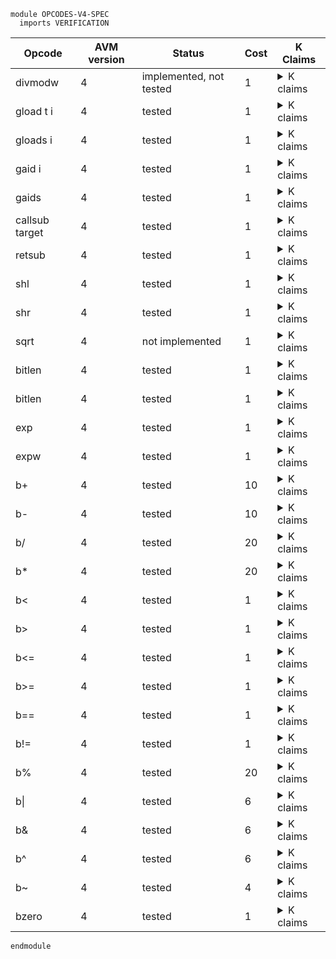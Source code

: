 ```k
module OPCODES-V4-SPEC
  imports VERIFICATION
```

<table>

<thead>
<tr><th> Opcode </th><th> AVM version </th><th> Status </th><th> Cost </th><th> K Claims </th></tr>
</thead>

<tbody>

<!----------------------------------------------------------------------------->

<tr><td> divmodw </td><td> 4 </td><td> implemented, not tested </td><td> 1 </td>
<td><details>
<summary>K claims</summary>

```k
//   claim <k> divmodw => . </k>
//         <stack> 3 : 3 : 9 : 6 : XS => 3 : 2 : 0 : 0 : XS </stack>
```
</details>
</td></tr>

<!----------------------------------------------------------------------------->

<tr><td> gload t i </td><td> 4 </td><td> tested </td><td> 1 </td>
<td><details>
<summary>K claims</summary>

```k
  claim <k> gload 0 3 => . </k>
        <stack> XS => 123 : XS </stack>
        <stacksize> S => S +Int 1 </stacksize>
        <currentTx> "2" </currentTx>
        <transactions>
          <transaction>
            <txID> "1" </txID>
            <groupID> "0" </groupID>
            <groupIdx> 0 </groupIdx>
            <typeEnum> @ appl </typeEnum>
            <txScratch> 3 |-> 123 </txScratch>
            ...
          </transaction>
          <transaction>
            <txID> "2" </txID>
            <groupID> "0" </groupID>
            <groupIdx> 1 </groupIdx>
            <typeEnum> @ appl </typeEnum>
            ...
          </transaction>
        </transactions>
        <groupSize> 2 </groupSize>
        <txnIndexMapGroup>
          <txnIndexMapGroupKey> "0" </txnIndexMapGroupKey>
          <txnIndexMapGroupValues> (0 |-> "1") (1 |-> "2") </txnIndexMapGroupValues>
        </txnIndexMapGroup>
    requires S <Int 1000
```
</details>
</td></tr>

<!----------------------------------------------------------------------------->

<tr><td> gloads i </td><td> 4 </td><td> tested </td><td> 1 </td>
<td><details>
<summary>K claims</summary>

```k
  claim <k> gloads 3 => . </k>
        <stack> 0 : XS => 123 : XS </stack>
        <stacksize> S </stacksize>
        <currentTx> "2" </currentTx>
        <transactions>
          <transaction>
            <txID> "1" </txID>
            <groupID> "0" </groupID>
            <groupIdx> 0 </groupIdx>
            <typeEnum> @ appl </typeEnum>
            <txScratch> 3 |-> 123 </txScratch>
            ...
          </transaction>
          <transaction>
            <txID> "2" </txID>
            <groupID> "0" </groupID>
            <groupIdx> 1 </groupIdx>
            <typeEnum> @ appl </typeEnum>
            ...
          </transaction>
        </transactions>
        <groupSize> 2 </groupSize>
        <txnIndexMapGroup>
          <txnIndexMapGroupKey> "0" </txnIndexMapGroupKey>
          <txnIndexMapGroupValues> (0 |-> "1") (1 |-> "2") </txnIndexMapGroupValues>
        </txnIndexMapGroup>
    requires S <Int 1000
```
</details>
</td></tr>

<!----------------------------------------------------------------------------->

<tr><td> gaid i </td><td> 4 </td><td> tested </td><td> 1 </td>
<td><details>
<summary>K claims</summary>

```k
  claim <k> gaid 0 => . </k>
        <stack> XS => 123 : XS </stack>
        <stacksize> S => S +Int 1 </stacksize>
        <currentTx> "2" </currentTx>
        <transactions>
          <transaction>
            <txID> "1" </txID>
            <groupID> "0" </groupID>
            <groupIdx> 0 </groupIdx>
            <typeEnum> @ appl </typeEnum>
            <txApplicationID> 123 </txApplicationID>
            <applicationID> 123 </applicationID>
            ...
          </transaction>
          <transaction>
            <txID> "2" </txID>
            <groupID> "0" </groupID>
            <groupIdx> 1 </groupIdx>
            <typeEnum> @ appl </typeEnum>
            ...
          </transaction>
        </transactions>
        <groupSize> 2 </groupSize>
        <txnIndexMap>
          <txnIndexMapGroup>
            <txnIndexMapGroupKey> "0" </txnIndexMapGroupKey>
            <txnIndexMapGroupValues> (0 |-> "1") (1 |-> "2") </txnIndexMapGroupValues>
          </txnIndexMapGroup>
        </txnIndexMap>
    requires S <Int 1000
```
</details>
</td></tr>

<!----------------------------------------------------------------------------->

<tr><td> gaids </td><td> 4 </td><td> tested </td><td> 1 </td>
<td><details>
<summary>K claims</summary>

```k
  claim <k> gaids => . </k>
        <stack> 0 : XS => 123 : XS </stack>
        <stacksize> S </stacksize>
        <currentTx> "2" </currentTx>
        <transactions>
          <transaction>
            <txID> "1" </txID>
            <groupID> "0" </groupID>
            <groupIdx> 0 </groupIdx>
            <typeEnum> @ appl </typeEnum>
            <txApplicationID> 123 </txApplicationID>
            <applicationID> 123 </applicationID>
            ...
          </transaction>
          <transaction>
            <txID> "2" </txID>
            <groupID> "0" </groupID>
            <groupIdx> 1 </groupIdx>
            <typeEnum> @ appl </typeEnum>
            ...
          </transaction>
        </transactions>
        <groupSize> 2 </groupSize>
        <txnIndexMap>
          <txnIndexMapGroup>
            <txnIndexMapGroupKey> "0" </txnIndexMapGroupKey>
            <txnIndexMapGroupValues> (0 |-> "1") (1 |-> "2") </txnIndexMapGroupValues>
          </txnIndexMapGroup>
        </txnIndexMap>
    requires S <Int 1000
```
</details>
</td></tr>

<!----------------------------------------------------------------------------->

<tr><td> callsub target </td><td> 4 </td><td> tested </td><td> 1 </td>
<td><details>
<summary>K claims</summary>

```k
  claim <k> callsub LABEL => . </k>
        <stack> STACK </stack>
        <callStack> (.List => ListItem(frame(CURRENT_PC +Int 1, #sizeTStack(STACK)))) CS </callStack>
        <pc> CURRENT_PC:Int => JUMP_PC </pc>
        <labels> .Map[LABEL <- JUMP_PC] </labels>
        <jumped> _ => true </jumped>
    requires size(CS) <Int MAX_CALLSTACK_DEPTH
```
</details>
</td></tr>

<!----------------------------------------------------------------------------->

<tr><td> retsub </td><td> 4 </td><td> tested </td><td> 1 </td>
<td><details>
<summary>K claims</summary>

```k
  claim <k> retsub => . </k>
        <callStack> (ListItem(frame(RET_PC, _)) => .List) _ </callStack>
        <pc> _ => RET_PC </pc>
        <jumped> _ => true </jumped>
```
</details>
</td></tr>

<!----------------------------------------------------------------------------->

<tr><td> shl </td><td> 4 </td><td> tested </td><td> 1 </td>
<td><details>
<summary>K claims</summary>

```k
  claim <k> shl => . </k>
        <stack> 5 : 1 : XS => 32 : XS </stack>
        <stacksize> S => S -Int 1 </stacksize>

  claim <k> shl => . </k>
        <stack> 1 : (2 ^Int 63) : XS => 0 : XS </stack>
        <stacksize> S => S -Int 1 </stacksize>
```
</details>
</td></tr>

<!----------------------------------------------------------------------------->

<tr><td> shr </td><td> 4 </td><td> tested </td><td> 1 </td>
<td><details>
<summary>K claims</summary>

```k
  claim <k> shr => . </k>
        <stack> 5 : 64 : XS => 2 : XS </stack>
        <stacksize> S => S -Int 1 </stacksize>

  claim <k> shr => . </k>
        <stack> 3 : 2 : XS => 0 : XS </stack>
        <stacksize> S => S -Int 1 </stacksize>
```
</details>
</td></tr>

<!----------------------------------------------------------------------------->

<tr><td> sqrt </td><td> 4 </td><td> not implemented </td><td> 1 </td>
<td><details>
<summary>K claims</summary>

```k
//   claim <k> sqrt => . </k>
//         <stack> 15 : XS => 3 : XS </stack>
```
</details>
</td></tr>

<!----------------------------------------------------------------------------->

<tr><td> bitlen </td><td> 4 </td><td> tested </td><td> 1 </td>
<td><details>
<summary>K claims</summary>

```k
  claim <k> bitlen => . </k>
        <stack> 8 : XS => 4 : XS </stack>
```
</details>
</td></tr>

<!----------------------------------------------------------------------------->

<tr><td> bitlen </td><td> 4 </td><td> tested </td><td> 1 </td>
<td><details>
<summary>K claims</summary>

```k
  claim <k> bitlen => . </k>
        <stack> 8 : XS => 4 : XS </stack>

  claim <k> bitlen => . </k>
        <stack> 10 : XS => 4 : XS </stack>

  claim <k> bitlen => . </k>
        <stack> b"\x10" : XS => 5 : XS </stack>
```
</details>
</td></tr>

<!----------------------------------------------------------------------------->

<tr><td> exp </td><td> 4 </td><td> tested </td><td> 1 </td>
<td><details>
<summary>K claims</summary>

```k
  claim <k> exp => . </k>
        <stack> 5 : 3 : XS => 243 : XS </stack>
        <stacksize> S => S -Int 1 </stacksize>

  claim <k> exp => panic(INVALID_ARGUMENT) </k>
        <stack> 0 : 0 : _ </stack>

  claim <k> exp => panic(INT_OVERFLOW) </k>
        <stack> 100 : 2 : _ </stack>
```
</details>
</td></tr>

<!----------------------------------------------------------------------------->

<tr><td> expw </td><td> 4 </td><td> tested </td><td> 1 </td>
<td><details>
<summary>K claims</summary>

```k
  claim <k> expw => . </k>
        <stack> 5 : 3 : XS => 243 : 0 : XS </stack>

  claim <k> expw => . </k>
        <stack> 64 : 2 : XS => 0 : 1 : XS </stack>

  claim <k> expw => panic(INVALID_ARGUMENT) </k>
        <stack> 0 : 0 : _ </stack>

  claim <k> expw => panic(INT_OVERFLOW) </k>
        <stack> 150 : 2 : _ </stack>
```
</details>
</td></tr>

<!----------------------------------------------------------------------------->

<tr><td> b+ </td><td> 4 </td><td> tested </td><td> 10 </td>
<td><details>
<summary>K claims</summary>

```k
  claim <k> b+ => . </k>
        <stack> b"\x03" : b"\x04" : XS => b"\x07" : XS </stack>
        <stacksize> S => S -Int 1 </stacksize>

  // Are byte operations supposed to be able to overflow?
  claim <k> b+ => . </k>
        <stack> b"\x01\x00\x00\x00\x00\x00\x00\x00\x00" : b"\x04" : XS
            =>  b"\x01\x00\x00\x00\x00\x00\x00\x00\x04": XS
        </stack>
        <stacksize> S => S -Int 1 </stacksize>

  claim <k> b+ => panic(ILL_TYPED_STACK) </k>
        <stack> b"1" : 123 : _ </stack>
```
</details>
</td></tr>

<!----------------------------------------------------------------------------->

<tr><td> b- </td><td> 4 </td><td> tested </td><td> 10 </td>
<td><details>
<summary>K claims</summary>

```k
  claim <k> b- => . </k>
        <stack> b"\x03" : b"\x04" : XS => b"\x01" : XS </stack>
        <stacksize> S => S -Int 1 </stacksize>

  claim <k> b- => panic(INT_UNDERFLOW) </k>
        <stack> b"\x07" : b"\x04" : _ </stack>

  claim <k> b- => panic(ILL_TYPED_STACK) </k>
        <stack> b"1" : 123 : _ </stack>
```
</details>
</td></tr>

<!----------------------------------------------------------------------------->

<tr><td> b/ </td><td> 4 </td><td> tested </td><td> 20 </td>
<td><details>
<summary>K claims</summary>

```k
  claim <k> b/ => . </k>
        <stack> b"\x02" : b"\x08" : XS => b"\x04" : XS </stack>
        <stacksize> S => S -Int 1 </stacksize>

  claim <k> b/ => panic(DIV_BY_ZERO) </k>
        <stack> b"\x00" : b"\x04" : _ </stack>

  claim <k> b/ => panic(ILL_TYPED_STACK) </k>
        <stack> b"1" : 123 : _ </stack>
```
</details>
</td></tr>

<!----------------------------------------------------------------------------->

<tr><td> b* </td><td> 4 </td><td> tested </td><td> 20 </td>
<td><details>
<summary>K claims</summary>

```k
  claim <k> b* => . </k>
        <stack> b"\x03" : b"\x04" : XS => b"\x0c" : XS </stack>
        <stacksize> S => S -Int 1 </stacksize>

  // Are byte operations supposed to be able to overflow?
  claim <k> b* => . </k>
        <stack> b"\x02\x00\x00\x00\x00\x00" : b"\x02\x00\x00\x00" : XS
            =>  b"\x04\x00\x00\x00\x00\x00\x00\x00\x00": XS
        </stack>
        <stacksize> S => S -Int 1 </stacksize>

  claim <k> b* => panic(ILL_TYPED_STACK) </k>
        <stack> b"1" : 123 : _ </stack>
```
</details>
</td></tr>

<!----------------------------------------------------------------------------->

<tr><td> b< </td><td> 4 </td><td> tested </td><td> 1 </td>
<td><details>
<summary>K claims</summary>

```k
  claim <k> b< => . </k>
        <stack> b"\x10\x00" : b"\x01\x00" : XS => 1 : XS </stack>
        <stacksize> S => S -Int 1 </stacksize>

  claim <k> b< => . </k>
        <stack> b"\x10\x00" : b"\x10\x01" : XS => 0 : XS </stack>
        <stacksize> S => S -Int 1 </stacksize>

  claim <k> b< => . </k>
        <stack> b"\x10\x01" : b"\x10\x01" : XS => 0 : XS </stack>
        <stacksize> S => S -Int 1 </stacksize>

  claim <k> b< => panic(ILL_TYPED_STACK) </k>
        <stack> b"1" : 123 : _ </stack>
```
</details>
</td></tr>

<!----------------------------------------------------------------------------->

<tr><td> b> </td><td> 4 </td><td> tested </td><td> 1 </td>
<td><details>
<summary>K claims</summary>

```k
  claim <k> b> => . </k>
        <stack> b"\x10\x00" : b"\x01\x00" : XS => 0 : XS </stack>
        <stacksize> S => S -Int 1 </stacksize>

  claim <k> b> => . </k>
        <stack> b"\x10\x00" : b"\x10\x01" : XS => 1 : XS </stack>
        <stacksize> S => S -Int 1 </stacksize>

  claim <k> b> => . </k>
        <stack> b"\x10\x01" : b"\x10\x01" : XS => 0 : XS </stack>
        <stacksize> S => S -Int 1 </stacksize>

  claim <k> b> => panic(ILL_TYPED_STACK) </k>
        <stack> b"1" : 123 : _ </stack>
```
</details>
</td></tr>

<!----------------------------------------------------------------------------->

<tr><td> b<= </td><td> 4 </td><td> tested </td><td> 1 </td>
<td><details>
<summary>K claims</summary>

```k
  claim <k> b<= => . </k>
        <stack> b"\x10\x00" : b"\x01\x00" : XS => 1 : XS </stack>
        <stacksize> S => S -Int 1 </stacksize>

  claim <k> b<= => . </k>
        <stack> b"\x10\x00" : b"\x10\x01" : XS => 0 : XS </stack>
        <stacksize> S => S -Int 1 </stacksize>

  claim <k> b<= => . </k>
        <stack> b"\x10\x01" : b"\x10\x01" : XS => 1 : XS </stack>
        <stacksize> S => S -Int 1 </stacksize>

  claim <k> b<= => panic(ILL_TYPED_STACK) </k>
        <stack> b"1" : 123 : _ </stack>
```
</details>
</td></tr>

<!----------------------------------------------------------------------------->

<tr><td> b>= </td><td> 4 </td><td> tested </td><td> 1 </td>
<td><details>
<summary>K claims</summary>

```k
  claim <k> b>= => . </k>
        <stack> b"\x10\x00" : b"\x01\x00" : XS => 0 : XS </stack>
        <stacksize> S => S -Int 1 </stacksize>

  claim <k> b>= => . </k>
        <stack> b"\x10\x00" : b"\x10\x01" : XS => 1 : XS </stack>
        <stacksize> S => S -Int 1 </stacksize>

  claim <k> b>= => . </k>
        <stack> b"\x10\x01" : b"\x10\x01" : XS => 1 : XS </stack>
        <stacksize> S => S -Int 1 </stacksize>

  claim <k> b>= => panic(ILL_TYPED_STACK) </k>
        <stack> b"1" : 123 : _ </stack>
```
</details>
</td></tr>

<!----------------------------------------------------------------------------->

<tr><td> b== </td><td> 4 </td><td> tested </td><td> 1 </td>
<td><details>
<summary>K claims</summary>

```k
  claim <k> b== => . </k>
        <stack> b"abcd" : b"abcd" : XS => 1 : XS </stack>
        <stacksize> S => S -Int 1 </stacksize>

  claim <k> b== => . </k>
        <stack> b"abcd" : b"abcde" : XS => 0 : XS </stack>
        <stacksize> S => S -Int 1 </stacksize>

  claim <k> b== => panic(ILL_TYPED_STACK) </k>
        <stack> b"1" : 123 : _ </stack>
```
</details>
</td></tr>

<!----------------------------------------------------------------------------->

<tr><td> b!= </td><td> 4 </td><td> tested </td><td> 1 </td>
<td><details>
<summary>K claims</summary>

```k
  claim <k> b!= => . </k>
        <stack> b"abcd" : b"abcd" : XS => 0 : XS </stack>
        <stacksize> S => S -Int 1 </stacksize>

  claim <k> b!= => . </k>
        <stack> b"abcd" : b"abcde" : XS => 1 : XS </stack>
        <stacksize> S => S -Int 1 </stacksize>

  claim <k> b!= => panic(ILL_TYPED_STACK) </k>
        <stack> b"1" : 123 : _ </stack>
```
</details>
</td></tr>

<!----------------------------------------------------------------------------->

<tr><td> b% </td><td> 4 </td><td> tested </td><td> 20 </td>
<td><details>
<summary>K claims</summary>

```k
  claim <k> b% => . </k>
        <stack> b"\x02" : b"\x09" : XS => b"\x01" : XS </stack>
        <stacksize> S => S -Int 1 </stacksize>

  claim <k> b% => panic(DIV_BY_ZERO) </k>
        <stack> b"\x00" : b"\x09" : _ </stack>

  claim <k> b% => panic(ILL_TYPED_STACK) </k>
        <stack> b"1" : 123 : _ </stack>
```
</details>
</td></tr>

<!----------------------------------------------------------------------------->

<tr><td> b| </td><td> 4 </td><td> tested </td><td> 6 </td>
<td><details>
<summary>K claims</summary>

```k
  claim <k> b| => . </k>
        <stack> b"\x01\x01" : b"\x12" : XS => b"\x01\x13" : XS </stack>
        <stacksize> S => S -Int 1 </stacksize>

  claim <k> b| => panic(ILL_TYPED_STACK) </k>
        <stack> b"1" : 123 : _ </stack>
```
</details>
</td></tr>

<!----------------------------------------------------------------------------->

<tr><td> b& </td><td> 4 </td><td> tested </td><td> 6 </td>
<td><details>
<summary>K claims</summary>

```k
  claim <k> b& => . </k>
        <stack> b"\x01\x01" : b"\x13" : XS => b"\x00\x01" : XS </stack>
        <stacksize> S => S -Int 1 </stacksize>

  claim <k> b& => panic(ILL_TYPED_STACK) </k>
        <stack> b"1" : 123 : _ </stack>
```
</details>
</td></tr>

<!----------------------------------------------------------------------------->

<tr><td> b^ </td><td> 4 </td><td> tested </td><td> 6 </td>
<td><details>
<summary>K claims</summary>

```k
  claim <k> b^ => . </k>
        <stack> b"\x01\x01" : b"\x10\x01" : XS => b"\x11\x00" : XS </stack>
        <stacksize> S => S -Int 1 </stacksize>

  claim <k> b^ => panic(ILL_TYPED_STACK) </k>
        <stack> b"1" : 123 : _ </stack>
```
</details>
</td></tr>

<!----------------------------------------------------------------------------->

<tr><td> b~ </td><td> 4 </td><td> tested </td><td> 4 </td>
<td><details>
<summary>K claims</summary>

```k
  claim <k> b~ => . </k>
        <stack> b"\x01\x01" : XS => b"\xfe\xfe" : XS </stack>

  claim <k> b~ => panic(ILL_TYPED_STACK) </k>
        <stack> 123 : _ </stack>
```
</details>
</td></tr>

<!----------------------------------------------------------------------------->

<tr><td> bzero </td><td> 4 </td><td> tested </td><td> 1 </td>
<td><details>
<summary>K claims</summary>

```k
  claim <k> bzero => . </k>
        <stack> 7 : XS => b"\x00\x00\x00\x00\x00\x00\x00" : XS </stack>
```
</details>
</td></tr>

<!----------------------------------------------------------------------------->

</tbody>
</table>

```k
endmodule
```
